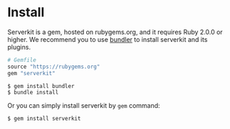 # Install
Serverkit is a gem, hosted on rubygems.org, and it requires Ruby 2.0.0 or higher.
We recommend you to use [bundler](http://bundler.io/)
to install serverkit and its plugins.

```rb
# Gemfile
source "https://rubygems.org"
gem "serverkit"
```

```
$ gem install bundler
$ bundle install
```

Or you can simply install serverkit by `gem` command:

```
$ gem install serverkit
```

